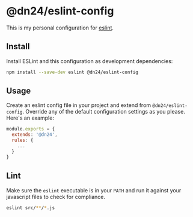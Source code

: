 # @dn24/eslint-config

This is my personal configuration for [eslint].

## Install

Install ESLint and this configuration as development dependencies:

```bash
npm install --save-dev eslint @dn24/eslint-config
```

## Usage

Create an eslint config file in your project and extend from `@dn24/eslint-config`. Override any of the default configuration settings as you please. Here's an example:

```js
module.exports = {
  extends: '@dn24',
  rules: {
    ...
  }
}
```

## Lint

Make sure the `eslint` executable is in your `PATH` and run it against your javascript files to check for compliance.

```bash
eslint src/**/*.js
```

[eslint]: https://eslint.org
